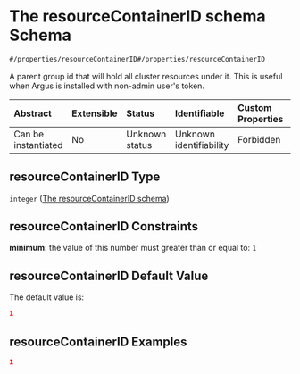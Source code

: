# The resourceContainerID schema Schema

```txt
#/properties/resourceContainerID#/properties/resourceContainerID
```

A parent group id that will hold all cluster resources under it. This is useful when Argus is installed with non-admin user's token.

| Abstract            | Extensible | Status         | Identifiable            | Custom Properties | Additional Properties | Access Restrictions | Defined In                                                        |
| :------------------ | :--------- | :------------- | :---------------------- | :---------------- | :-------------------- | :------------------ | :---------------------------------------------------------------- |
| Can be instantiated | No         | Unknown status | Unknown identifiability | Forbidden         | Allowed               | none                | [values.schema.json\*](values.schema.json "open original schema") |

## resourceContainerID Type

`integer` ([The resourceContainerID schema](values-properties-the-resourcecontainerid-schema.md))

## resourceContainerID Constraints

**minimum**: the value of this number must greater than or equal to: `1`

## resourceContainerID Default Value

The default value is:

```json
1
```

## resourceContainerID Examples

```json
1
```
